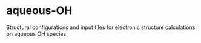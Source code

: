 # aqueous-OH
Structural configurations and input files for electronic structure calculations on aqueous OH species
